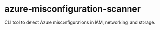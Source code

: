# azure-misconfiguration-scanner
CLI tool to detect Azure misconfigurations in IAM, networking, and storage.
